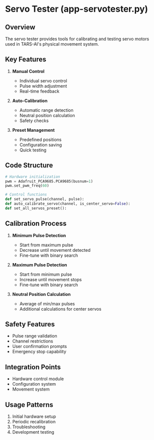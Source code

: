 # Servo Tester (app-servotester.py)

## Overview
The servo tester provides tools for calibrating and testing servo motors used in TARS-AI's physical movement system.

## Key Features
1. **Manual Control**
   - Individual servo control
   - Pulse width adjustment
   - Real-time feedback

2. **Auto-Calibration**
   - Automatic range detection
   - Neutral position calculation
   - Safety checks

3. **Preset Management**
   - Predefined positions
   - Configuration saving
   - Quick testing

## Code Structure
```python
# Hardware initialization
pwm = Adafruit_PCA9685.PCA9685(busnum=1)
pwm.set_pwm_freq(60)

# Control functions
def set_servo_pulse(channel, pulse):
def auto_calibrate_servo(channel, is_center_servo=False):
def set_all_servos_preset():
```

## Calibration Process
1. **Minimum Pulse Detection**
   - Start from maximum pulse
   - Decrease until movement detected
   - Fine-tune with binary search

2. **Maximum Pulse Detection**
   - Start from minimum pulse
   - Increase until movement stops
   - Fine-tune with binary search

3. **Neutral Position Calculation**
   - Average of min/max pulses
   - Additional calculations for center servos

## Safety Features
- Pulse range validation
- Channel restrictions
- User confirmation prompts
- Emergency stop capability

## Integration Points
- Hardware control module
- Configuration system
- Movement system

## Usage Patterns
1. Initial hardware setup
2. Periodic recalibration
3. Troubleshooting
4. Development testing